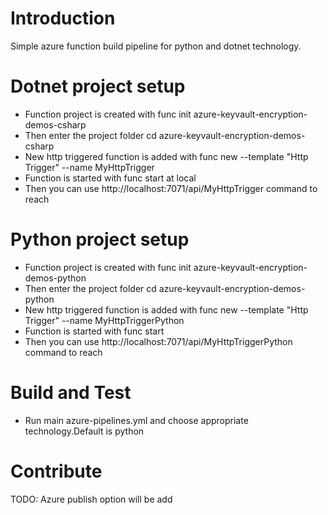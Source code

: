 # Introduction 

Simple azure function build pipeline for python and dotnet technology.


# Dotnet project setup
- Function project is created with func init azure-keyvault-encryption-demos-csharp 
- Then enter the project folder cd azure-keyvault-encryption-demos-csharp
- New http triggered function is added with func new --template "Http Trigger" --name MyHttpTrigger 
- Function is started with func start  at local
- Then you can use http://localhost:7071/api/MyHttpTrigger command to reach

# Python project setup
- Function project is created with func init azure-keyvault-encryption-demos-python 
- Then enter the project folder cd azure-keyvault-encryption-demos-python
- New http triggered function is added with func new --template "Http Trigger" --name MyHttpTriggerPython
- Function is started with func start  
- Then you can use http://localhost:7071/api/MyHttpTriggerPython command to reach

# Build and Test
- Run main azure-pipelines.yml and choose appropriate technology.Default is python

# Contribute
TODO:  Azure publish option will be add